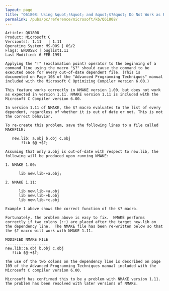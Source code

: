 ```yaml
---
layout: page
title: "Q61808: Using &quot;!&quot; and &quot;$?&quot; Do Not Work as Expected with NMAKE 1.11"
permalink: /pubs/pc/reference/microsoft/kb/Q61808/
---
```


	Article: Q61808
	Product: Microsoft C
	Version(s): 1.11   | 1.11
	Operating System: MS-DOS | OS/2
	Flags: ENDUSER | buglist1.11
	Last Modified: 6-FEB-1991
	
	Applying the "!" (exclamation point) operator to the beginning of a
	command line using the macro "$?" should cause the command to be
	executed once for every out-of-date dependent file. (This is
	documented on Page 108 of the "Advanced Programming Techniques" manual
	included with the Microsoft C Optimizing Compiler version 6.00.)
	
	This feature works correctly in NMAKE version 1.00, but does not work
	as expected in version 1.11. NMAKE version 1.11 is included with the
	Microsoft C Compiler version 6.00.
	
	In version 1.11 of NMAKE, the $? macro evaluates to the list of every
	dependent, regardless of whether it is out of date or not. This is not
	the correct behavior.
	
	To re-create this problem, save the following lines to a file called
	MAKEFILE:
	
	   new.lib: a.obj b.obj c.obj
	       !lib $@-+$?;
	
	Assuming that only a.obj is out-of-date with respect to new.lib, the
	following will be produced upon running NMAKE:
	
	1. NMAKE 1.00:
	
	      lib new.lib-+a.obj;
	
	2. NMAKE 1.11:
	
	      lib new.lib-+a.obj
	      lib new.lib-+b.obj
	      lib new.lib-+c.obj
	
	Example 1 above shows the correct function of the $? macro.
	
	Fortunately, the problem above is easy to fix.  NMAKE performs
	correctly if two colons (::) are placed after the target new.lib on
	the dependency line.  The NMAKE file has been re-written below so that
	the $? macro will work with NMAKE 1.11.
	
	MODIFIED NMAKE FILE
	-------------------
	new.lib::a.obj b.obj c.obj
	   !lib $@-+$?;
	
	The use of the two colons on the dependency line is described on page
	109 of the Advanced Programming Techniques manual included with the
	Microsoft C compiler version 6.00.
	
	Microsoft has confirmed this to be a problem with NMAKE version 1.11.
	The problem has been resolved with later versions of NMAKE.
